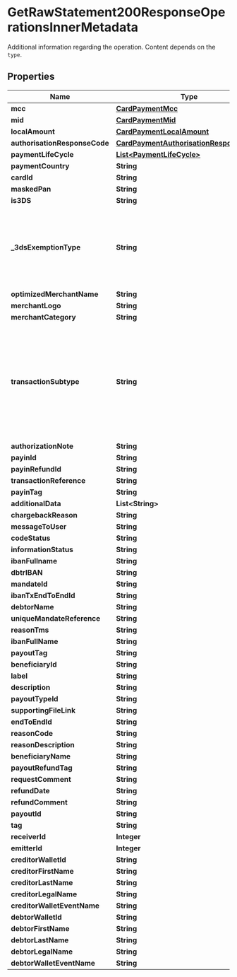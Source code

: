 

# GetRawStatement200ResponseOperationsInnerMetadata

Additional information regarding the operation. Content depends on the `type`. 

## Properties

| Name | Type | Description | Notes |
|------------ | ------------- | ------------- | -------------|
|**mcc** | [**CardPaymentMcc**](CardPaymentMcc.md) |  |  [optional] |
|**mid** | [**CardPaymentMid**](CardPaymentMid.md) |  |  [optional] |
|**localAmount** | [**CardPaymentLocalAmount**](CardPaymentLocalAmount.md) |  |  [optional] |
|**authorisationResponseCode** | [**CardPaymentAuthorisationResponseCode**](CardPaymentAuthorisationResponseCode.md) |  |  [optional] |
|**paymentLifeCycle** | [**List&lt;PaymentLifeCycle&gt;**](PaymentLifeCycle.md) |  |  [optional] |
|**paymentCountry** | **String** |  |  [optional] |
|**cardId** | **String** |  |  [optional] |
|**maskedPan** | **String** |  |  [optional] |
|**is3DS** | **String** |  |  [optional] |
|**_3dsExemptionType** | **String** | Indicates why the transaction was exempted for 3DS authentication. See [3DS Exemption Type](/guide/cards/transactions.html#_3ds-exemption-type-3dsexemptiontype) for the value list.  |  [optional] |
|**optimizedMerchantName** | **String** |  |  [optional] |
|**merchantLogo** | **String** |  |  [optional] |
|**merchantCategory** | **String** |  |  [optional] |
|**transactionSubtype** | **String** | Additional information regarding the type of card transaction. Values can be:   * &#x60;OFT&#x60; – Offline transaction   * &#x60;PRE&#x60; – Preauthorization   * &#x60;SEP&#x60; – Second presentment  |  [optional] |
|**authorizationNote** | **String** |  |  [optional] |
|**payinId** | **String** |  |  [optional] |
|**payinRefundId** | **String** |  |  [optional] |
|**transactionReference** | **String** |  |  [optional] |
|**payinTag** | **String** |  |  [optional] |
|**additionalData** | **List&lt;String&gt;** |  |  [optional] |
|**chargebackReason** | **String** |  |  [optional] |
|**messageToUser** | **String** |  |  [optional] |
|**codeStatus** | **String** |  |  [optional] |
|**informationStatus** | **String** |  |  [optional] |
|**ibanFullname** | **String** |  |  [optional] |
|**dbtrIBAN** | **String** |  |  [optional] |
|**mandateId** | **String** |  |  [optional] |
|**ibanTxEndToEndId** | **String** |  |  [optional] |
|**debtorName** | **String** |  |  [optional] |
|**uniqueMandateReference** | **String** |  |  [optional] |
|**reasonTms** | **String** |  |  [optional] |
|**ibanFullName** | **String** |  |  [optional] |
|**payoutTag** | **String** |  |  [optional] |
|**beneficiaryId** | **String** |  |  [optional] |
|**label** | **String** |  |  [optional] |
|**description** | **String** |  |  [optional] |
|**payoutTypeId** | **String** |  |  [optional] |
|**supportingFileLink** | **String** |  |  [optional] |
|**endToEndId** | **String** |  |  [optional] |
|**reasonCode** | **String** |  |  [optional] |
|**reasonDescription** | **String** |  |  [optional] |
|**beneficiaryName** | **String** |  |  [optional] |
|**payoutRefundTag** | **String** |  |  [optional] |
|**requestComment** | **String** |  |  [optional] |
|**refundDate** | **String** |  |  [optional] |
|**refundComment** | **String** |  |  [optional] |
|**payoutId** | **String** |  |  [optional] |
|**tag** | **String** |  |  [optional] |
|**receiverId** | **Integer** |  |  [optional] |
|**emitterId** | **Integer** |  |  [optional] |
|**creditorWalletId** | **String** |  |  [optional] |
|**creditorFirstName** | **String** |  |  [optional] |
|**creditorLastName** | **String** |  |  [optional] |
|**creditorLegalName** | **String** |  |  [optional] |
|**creditorWalletEventName** | **String** |  |  [optional] |
|**debtorWalletId** | **String** |  |  [optional] |
|**debtorFirstName** | **String** |  |  [optional] |
|**debtorLastName** | **String** |  |  [optional] |
|**debtorLegalName** | **String** |  |  [optional] |
|**debtorWalletEventName** | **String** |  |  [optional] |



